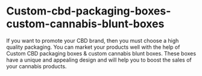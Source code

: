 # Custom-cbd-packaging-boxes-custom-cannabis-blunt-boxes
If you want to promote your CBD brand, then you must choose a high quality packaging. You can market your products well with the help of Custom CBD packaging boxes &amp; custom cannabis blunt boxes. These boxes have a unique and appealing design and will help you to boost the sales of your cannabis products.
